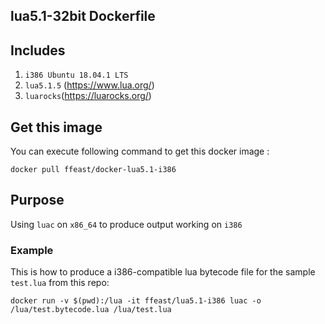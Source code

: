 lua5.1-32bit Dockerfile
-
## Includes
1) `i386 Ubuntu 18.04.1 LTS`
2) `lua5.1.5` (https://www.lua.org/)
3) `luarocks`(https://luarocks.org/)

## Get this image

You can execute following command to get this docker image :
```
docker pull ffeast/docker-lua5.1-i386
```


## Purpose
Using `luac` on `x86_64` to produce output working on `i386`


### Example
This is how to produce a i386-compatible lua bytecode file for the sample `test.lua` from this repo:

`docker run -v $(pwd):/lua -it ffeast/lua5.1-i386 luac -o /lua/test.bytecode.lua /lua/test.lua`
